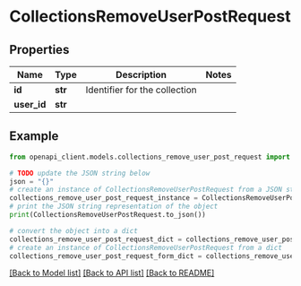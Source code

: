 # CollectionsRemoveUserPostRequest


## Properties

Name | Type | Description | Notes
------------ | ------------- | ------------- | -------------
**id** | **str** | Identifier for the collection | 
**user_id** | **str** |  | 

## Example

```python
from openapi_client.models.collections_remove_user_post_request import CollectionsRemoveUserPostRequest

# TODO update the JSON string below
json = "{}"
# create an instance of CollectionsRemoveUserPostRequest from a JSON string
collections_remove_user_post_request_instance = CollectionsRemoveUserPostRequest.from_json(json)
# print the JSON string representation of the object
print(CollectionsRemoveUserPostRequest.to_json())

# convert the object into a dict
collections_remove_user_post_request_dict = collections_remove_user_post_request_instance.to_dict()
# create an instance of CollectionsRemoveUserPostRequest from a dict
collections_remove_user_post_request_form_dict = collections_remove_user_post_request.from_dict(collections_remove_user_post_request_dict)
```
[[Back to Model list]](../README.md#documentation-for-models) [[Back to API list]](../README.md#documentation-for-api-endpoints) [[Back to README]](../README.md)


